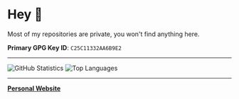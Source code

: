 # Hey 👋

Most of my repositories are private, you won't find anything here.

**Primary GPG Key ID**: `C25C11332AA6B9E2`

---

![GitHub Statistics](https://github-readme-stats.vercel.app/api?username=lthon09&theme=jolly&show_icons=true)
![Top Languages](https://github-readme-stats.vercel.app/api/top-langs/?username=lthon09&theme=jolly&layout=compact)

---

[**Personal Website**](https://lthon09.eu.org)
